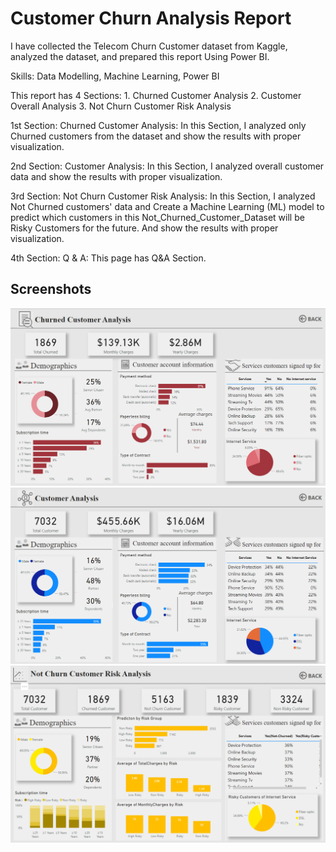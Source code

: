 
# Customer Churn Analysis Report

I have collected the Telecom Churn Customer dataset from Kaggle, analyzed the dataset, and prepared this report Using Power BI. 

Skills: Data Modelling, Machine Learning, Power BI

This report has 4 Sections:  1. Churned Customer Analysis
                             2. Customer Overall Analysis
                             3. Not Churn Customer Risk Analysis

1st Section: Churned Customer Analysis:
In this Section, I analyzed only Churned customers from the dataset and show the results with proper visualization.

2nd Section: Customer Analysis:
In this Section, I analyzed overall customer data and show the results with proper visualization.

3rd Section: Not Churn Customer Risk Analysis:
In this Section,  I analyzed Not Churned customers' data and Create a Machine Learning (ML) model to predict which customers in this Not_Churned_Customer_Dataset will be Risky Customers for the future. And show the results with proper visualization.

4th Section:
Q & A: This page has Q&A Section.

## Screenshots

![App Screenshot](https://github.com/AdritPal08/Customer-Churn-Analysis-Report-Using-Power-BI/blob/main/P1.png)
![App Screenshot](https://github.com/AdritPal08/Customer-Churn-Analysis-Report-Using-Power-BI/blob/main/p2.png)
![App Screenshot](https://github.com/AdritPal08/Customer-Churn-Analysis-Report-Using-Power-BI/blob/main/p3.png)
